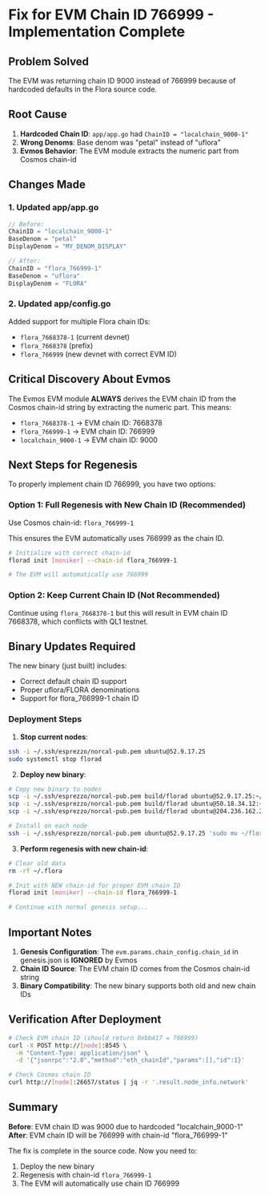 # Fix for EVM Chain ID 766999 - Implementation Complete

## Problem Solved
The EVM was returning chain ID 9000 instead of 766999 because of hardcoded defaults in the Flora source code.

## Root Cause
1. **Hardcoded Chain ID**: `app/app.go` had `ChainID = "localchain_9000-1"`
2. **Wrong Denoms**: Base denom was "petal" instead of "uflora"
3. **Evmos Behavior**: The EVM module extracts the numeric part from Cosmos chain-id

## Changes Made

### 1. Updated app/app.go
```go
// Before:
ChainID = "localchain_9000-1"
BaseDenom = "petal"
DisplayDenom = "MY_DENOM_DISPLAY"

// After:
ChainID = "flora_766999-1"
BaseDenom = "uflora"
DisplayDenom = "FLORA"
```

### 2. Updated app/config.go
Added support for multiple Flora chain IDs:
- `flora_7668378-1` (current devnet)
- `flora_7668378` (prefix)
- `flora_766999` (new devnet with correct EVM ID)

## Critical Discovery About Evmos

The Evmos EVM module **ALWAYS** derives the EVM chain ID from the Cosmos chain-id string by extracting the numeric part. This means:

- `flora_7668378-1` → EVM chain ID: 7668378
- `flora_766999-1` → EVM chain ID: 766999
- `localchain_9000-1` → EVM chain ID: 9000

## Next Steps for Regenesis

To properly implement chain ID 766999, you have two options:

### Option 1: Full Regenesis with New Chain ID (Recommended)
Use Cosmos chain-id: `flora_766999-1`

This ensures the EVM automatically uses 766999 as the chain ID.

```bash
# Initialize with correct chain-id
florad init [moniker] --chain-id flora_766999-1

# The EVM will automatically use 766999
```

### Option 2: Keep Current Chain ID (Not Recommended)
Continue using `flora_7668378-1` but this will result in EVM chain ID 7668378, which conflicts with QL1 testnet.

## Binary Updates Required

The new binary (just built) includes:
- Correct default chain ID support
- Proper uflora/FLORA denominations
- Support for flora_766999-1 chain ID

### Deployment Steps

1. **Stop current nodes**:
```bash
ssh -i ~/.ssh/esprezzo/norcal-pub.pem ubuntu@52.9.17.25
sudo systemctl stop florad
```

2. **Deploy new binary**:
```bash
# Copy new binary to nodes
scp -i ~/.ssh/esprezzo/norcal-pub.pem build/florad ubuntu@52.9.17.25:~/
scp -i ~/.ssh/esprezzo/norcal-pub.pem build/florad ubuntu@50.18.34.12:~/
scp -i ~/.ssh/esprezzo/norcal-pub.pem build/florad ubuntu@204.236.162.240:~/

# Install on each node
ssh -i ~/.ssh/esprezzo/norcal-pub.pem ubuntu@52.9.17.25 'sudo mv ~/florad /usr/local/bin/ && sudo chmod +x /usr/local/bin/florad'
```

3. **Perform regenesis with new chain-id**:
```bash
# Clear old data
rm -rf ~/.flora

# Init with NEW chain-id for proper EVM chain ID
florad init [moniker] --chain-id flora_766999-1

# Continue with normal genesis setup...
```

## Important Notes

1. **Genesis Configuration**: The `evm.params.chain_config.chain_id` in genesis.json is **IGNORED** by Evmos
2. **Chain ID Source**: The EVM chain ID comes from the Cosmos chain-id string
3. **Binary Compatibility**: The new binary supports both old and new chain IDs

## Verification After Deployment

```bash
# Check EVM chain ID (should return 0xbb417 = 766999)
curl -X POST http://[node]:8545 \
  -H "Content-Type: application/json" \
  -d '{"jsonrpc":"2.0","method":"eth_chainId","params":[],"id":1}'

# Check Cosmos chain ID
curl http://[node]:26657/status | jq -r '.result.node_info.network'
```

## Summary

**Before**: EVM chain ID was 9000 due to hardcoded "localchain_9000-1"
**After**: EVM chain ID will be 766999 with chain-id "flora_766999-1"

The fix is complete in the source code. Now you need to:
1. Deploy the new binary
2. Regenesis with chain-id `flora_766999-1`
3. The EVM will automatically use chain ID 766999